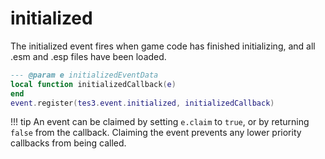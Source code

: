 # initialized

The initialized event fires when game code has finished initializing, and all .esm and .esp files have been loaded.

```lua
--- @param e initializedEventData
local function initializedCallback(e)
end
event.register(tes3.event.initialized, initializedCallback)
```

!!! tip
	An event can be claimed by setting `e.claim` to `true`, or by returning `false` from the callback. Claiming the event prevents any lower priority callbacks from being called.

